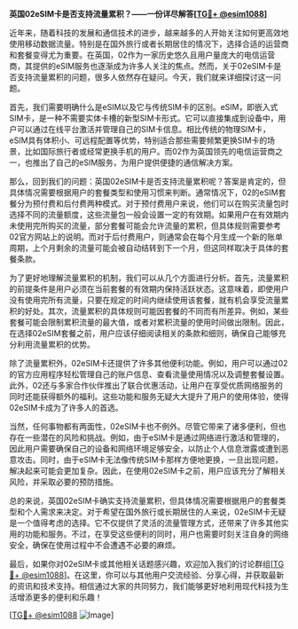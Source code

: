 **英国02eSIM卡是否支持流量累积？——一份详尽解答[[TG💪+ @esim1088](https://t.me/s/esim1088)]**

近年来，随着科技的发展和通信技术的进步，越来越多的人开始关注如何更高效地使用移动数据流量。特别是在国外旅行或者长期居住的情况下，选择合适的运营商和套餐变得尤为重要。在英国，02作为一家历史悠久且用户量庞大的电信运营商，其提供的eSIM服务也逐渐成为许多人关注的焦点。然而，关于02eSIM卡是否支持流量累积的问题，很多人依然存在疑问。今天，我们就来详细探讨这一问题。

首先，我们需要明确什么是eSIM以及它与传统SIM卡的区别。eSIM，即嵌入式SIM卡，是一种不需要实体卡槽的新型SIM卡形式。它可以直接集成到设备中，用户可以通过在线平台激活并管理自己的SIM卡信息。相比传统的物理SIM卡，eSIM具有体积小、可远程配置等优势，特别适合那些需要频繁更换SIM卡的场景，比如国际旅行者或经常更换手机的用户。而02作为英国领先的电信运营商之一，也推出了自己的eSIM服务，为用户提供便捷的通信解决方案。

那么，回到我们的问题：英国02eSIM卡是否支持流量累积呢？答案是肯定的，但具体情况需要根据用户的套餐类型和使用习惯来判断。通常情况下，02的eSIM套餐分为预付费和后付费两种模式。对于预付费用户来说，他们可以在购买流量包时选择不同的流量额度，这些流量包一般会设置一定的有效期。如果用户在有效期内未使用完所购买的流量，部分套餐可能会允许流量的累积，但具体规则需要参考02官方网站上的说明。而对于后付费用户，则通常会在每个月生成一个新的账单周期，上个月剩余的流量可能会被自动结转到下一个月，但这同样取决于具体的套餐条款。

为了更好地理解流量累积的机制，我们可以从几个方面进行分析。首先，流量累积的前提条件是用户必须在当前套餐的有效期内保持活跃状态。这意味着，即使用户没有使用完所有流量，只要在规定的时间内继续使用该套餐，就有机会享受流量累积的好处。其次，流量累积的具体规则可能因套餐的不同而有所差异。例如，某些套餐可能会限制累积流量的最大值，或者对累积流量的使用时间做出限制。因此，在选择02eSIM套餐之前，用户应该仔细阅读相关的条款和细则，确保自己能够充分利用流量累积的优势。

除了流量累积外，02eSIM卡还提供了许多其他便利功能。例如，用户可以通过02的官方应用程序轻松管理自己的账户信息、查看流量使用情况以及调整套餐设置。此外，02还与多家合作伙伴推出了联合优惠活动，让用户在享受优质网络服务的同时还能获得额外的福利。这些功能和服务无疑大大提升了用户的使用体验，使得02eSIM卡成为了许多人的首选。

当然，任何事物都有两面性，02eSIM卡也不例外。尽管它带来了诸多便利，但也存在一些潜在的风险和挑战。例如，由于eSIM卡是通过网络进行激活和管理的，因此用户需要确保自己的设备和网络环境足够安全，以防止个人信息泄露或遭到恶意攻击。同时，由于eSIM卡无法像传统SIM卡那样方便地更换，一旦出现问题，解决起来可能会更加复杂。因此，在使用02eSIM卡之前，用户应该充分了解相关风险，并采取必要的预防措施。

总的来说，英国02eSIM卡确实支持流量累积，但具体情况需要根据用户的套餐类型和个人需求来决定。对于希望在国外旅行或长期居住的人来说，02eSIM卡无疑是一个值得考虑的选择。它不仅提供了灵活的流量管理方式，还带来了许多其他实用的功能和服务。不过，在享受这些便利的同时，用户也需要时刻关注自身的网络安全，确保在使用过程中不会遭遇不必要的麻烦。

最后，如果你对02eSIM卡或其他相关话题感兴趣，欢迎加入我们的讨论群组[[TG💪+ @esim1088](https://t.me/s/esim1088)]。在这里，你可以与其他用户交流经验、分享心得，并获取最新的资讯和技术支持。相信通过大家的共同努力，我们能够更好地利用现代科技为生活增添更多的便利和乐趣！

[[TG💪+ @esim1088](https://t.me/s/esim1088) ![Image](https://i.postimg.cc/4NQfJmqS/Snipaste-2025-05-13-00-14-12.png)]